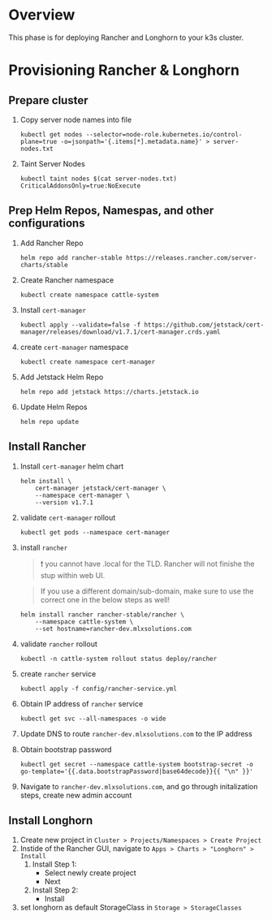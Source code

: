 # Overview

This phase is for deploying Rancher and Longhorn to your k3s cluster.

# Provisioning Rancher & Longhorn

## Prepare cluster
1. Copy server node names into file
    ```
    kubectl get nodes --selector=node-role.kubernetes.io/control-plane=true -o=jsonpath='{.items[*].metadata.name}' > server-nodes.txt
    ```
1. Taint Server Nodes 
    ```
    kubectl taint nodes $(cat server-nodes.txt) CriticalAddonsOnly=true:NoExecute
    ```

## Prep Helm Repos, Namespas, and other configurations
1. Add Rancher Repo
    ```
    helm repo add rancher-stable https://releases.rancher.com/server-charts/stable
    ```
1. Create Rancher namespace
    ```
    kubectl create namespace cattle-system
    ```
1. Install `cert-manager`
    ```
    kubectl apply --validate=false -f https://github.com/jetstack/cert-manager/releases/download/v1.7.1/cert-manager.crds.yaml
    ```
1. create `cert-manager` namespace
    ```
    kubectl create namespace cert-manager
    ```
1. Add Jetstack Helm Repo
    ```
    helm repo add jetstack https://charts.jetstack.io
    ```
1. Update Helm Repos
    ```
    helm repo update
    ```

## Install Rancher
1. Install `cert-manager` helm chart
    ```
    helm install \
        cert-manager jetstack/cert-manager \
        --namespace cert-manager \
        --version v1.7.1
    ```
1. validate `cert-manager` rollout
    ```
    kubectl get pods --namespace cert-manager
    ```
1. install `rancher`
    > :exclamation: you cannot have .local for the TLD. Rancher will not finishe the stup within web UI. 

    > If you use a different domain/sub-domain, make sure to use the correct one in the below steps as well!
    ```
    helm install rancher rancher-stable/rancher \
        --namespace cattle-system \
        --set hostname=rancher-dev.mlxsolutions.com
    ```
1. validate `rancher` rollout
    ```
    kubectl -n cattle-system rollout status deploy/rancher
    ```
1. create `rancher` service
    ```
    kubectl apply -f config/rancher-service.yml
    ```
1. Obtain IP address of `rancher` service
    ```
    kubectl get svc --all-namespaces -o wide
    ```
1. Update DNS to route `rancher-dev.mlxsolutions.com` to the IP address
1. Obtain bootstrap password
    ```
    kubectl get secret --namespace cattle-system bootstrap-secret -o go-template='{{.data.bootstrapPassword|base64decode}}{{ "\n" }}'
    ```
1. Navigate to `rancher-dev.mlxsolutions.com`, and go through initalization steps, create new admin account

## Install Longhorn
1. Create new project in `Cluster > Projects/Namespaces > Create Project`
1. Instide of the Rancher GUI, navigate to `Apps > Charts > "Longhorn" > Install`
    1. Install Step 1:
        - Select newly create project
        - Next
    1. Install Step 2:
        - Install
1. set longhorn as default StorageClass in `Storage > StorageClasses`
